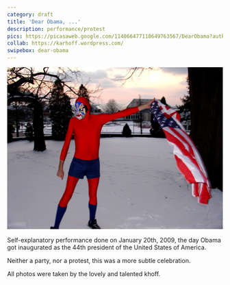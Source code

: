 ```yaml
---
category: draft
title: 'Dear Obama, ...'
description: performance/protest
pics: https://picasaweb.google.com/114066477118649763567/DearObama?authkey=Gv1sRgCOv-s7ut4tbnaw
collab: https://karhoff.wordpress.com/
swipebox: dear-obama
---
```

![](/assets/projects/dear-obama/dear05.jpg)

Self-explanatory performance done on January 20th, 2009, the day Obama got inaugurated as the 44th president of the United States of America.

Neither a party, nor a protest, this was a more subtle celebration.

All photos were taken by the lovely and talented khoff.
